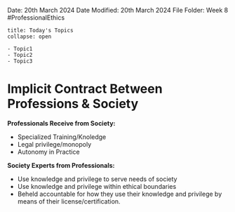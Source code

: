 Date: 20th March 2024
Date Modified: 20th March 2024
File Folder: Week 8
#ProfessionalEthics

```ad-abstract
title: Today's Topics
collapse: open

- Topic1
- Topic2
- Topic3

```

# Implicit Contract Between Professions & Society

**Professionals Receive from Society:**
- Specialized Training/Knoledge
- Legal privilege/monopoly
- Autonomy in Practice

**Society Experts from Professionals:**
- Use knowledge and privilege to serve needs of society
- Use knowledge and privilege within ethical boundaries
- Beheld accountable for how they use their knowledge and privilege by means of their license/certification.


